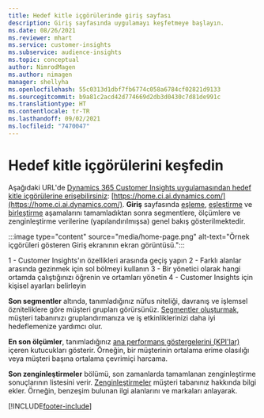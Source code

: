 ```yaml
---
title: Hedef kitle içgörülerinde giriş sayfası
description: Giriş sayfasında uygulamayı keşfetmeye başlayın.
ms.date: 08/26/2021
ms.reviewer: mhart
ms.service: customer-insights
ms.subservice: audience-insights
ms.topic: conceptual
author: NimrodMagen
ms.author: nimagen
manager: shellyha
ms.openlocfilehash: 55c0313d1dbf7fb6774c058a6784cf02821d9133
ms.sourcegitcommit: b9a81c2acd42d774669d2db3d0430c7d81de991c
ms.translationtype: HT
ms.contentlocale: tr-TR
ms.lasthandoff: 09/02/2021
ms.locfileid: "7470047"
---
```

# <a name="explore-audience-insights"></a>Hedef kitle içgörülerini keşfedin

Aşağıdaki URL'de [Dynamics 365 Customer Insights uygulamasından hedef kitle içgörülerine erişebilirsiniz](https://home.ci.ai.dynamics.com/): [https://home.ci.ai.dynamics.com/](https://home.ci.ai.dynamics.com/).
**Giriş** sayfasında [eşleme](map-entities.md), [eşleştirme](match-entities.md) ve [birleştirme](merge-entities.md) aşamalarını tamamladıktan sonra segmentlere, ölçümlere ve zenginleştirme verilerine (yapılandırılmışsa) genel bakış gösterilmektedir.

:::image type="content" source="media/home-page.png" alt-text="Örnek içgörüleri gösteren Giriş ekranının ekran görüntüsü.":::

1 - Customer Insights'ın özellikleri arasında geçiş yapın 2 - Farklı alanlar arasında gezinmek için sol bölmeyi kullanın 3 - Bir yönetici olarak hangi ortamda çalıştığınızı öğrenin ve ortamları yönetin 4 - Customer Insights için kişisel ayarları belirleyin

**Son segmentler** altında, tanımladığınız nüfus niteliği, davranış ve işlemsel özniteliklere göre müşteri grupları görürsünüz. [Segmentler oluşturmak](segments.md), müşteri tabanınızı gruplandırmanıza ve iş etkinliklerinizi daha iyi hedeflemenize yardımcı olur.

**En son ölçümler**, tanımladığınız [ana performans göstergelerini (KPI'lar)](measures.md) içeren kutucukları gösterir. Örneğin, bir müşterinin ortalama erime olasılığı veya müşteri başına ortalama çevrimiçi harcama.

**Son zenginleştirmeler** bölümü, son zamanlarda tamamlanan zenginleştirme sonuçlarının listesini verir. [Zenginleştirmeler](enrichment-hub.md) müşteri tabanınız hakkında bilgi ekler. Örneğin, benzeşim bulunan ilgi alanlarını ve markaları anlayarak.

[!INCLUDE[footer-include](../includes/footer-banner.md)]